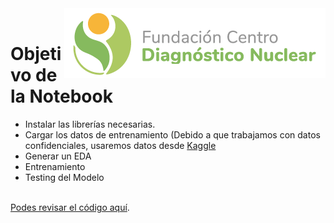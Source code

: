<img src="./pics/fcdn_logo_large.png" style="float: right"/>

<br>

# Objetivo de la Notebook
* Instalar las librerías necesarias.
* Cargar los datos de entrenamiento (Debido a que trabajamos con datos confidenciales, usaremos datos desde [Kaggle](https://www.kaggle.com/datasets/arseniitretiakov/noticias-falsas-en-espaol?select=onlyfakes1000.csv)
* Generar un EDA
* Entrenamiento
* Testing del Modelo
<br>
<a href="./Fine_tune_spanish_GPT_2.ipynb">Podes revisar el código aquí</a>.
